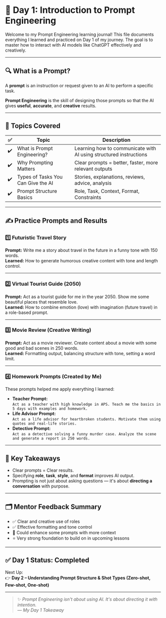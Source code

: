 # 🧠 Day 1: Introduction to Prompt Engineering

Welcome to my Prompt Engineering learning journal! This file documents everything I learned and practiced on Day 1 of my journey. The goal is to master how to interact with AI models like ChatGPT effectively and creatively.

---

## 🔍 What is a Prompt?

A **prompt** is an instruction or request given to an AI to perform a specific task.

**Prompt Engineering** is the skill of designing those prompts so that the AI gives **useful**, **accurate**, and **creative** results.

---

## 📘 Topics Covered

| ✅ | Topic                                     | Description |
|----|-------------------------------------------|-------------|
| ✔️ | What is Prompt Engineering?              | Learning how to communicate with AI using structured instructions |
| ✔️ | Why Prompting Matters                    | Clear prompts = better, faster, more relevant outputs |
| ✔️ | Types of Tasks You Can Give the AI       | Stories, explanations, reviews, advice, analysis |
| ✔️ | Prompt Structure Basics                  | Role, Task, Context, Format, Constraints |

---

## ✍️ Practice Prompts and Results

### 1️⃣ **Futuristic Travel Story**  
**Prompt:** Write me a story about travel in the future in a funny tone with 150 words.  
**Learned:** How to generate humorous creative content with tone and length control.

---

### 2️⃣ **Virtual Tourist Guide (2050)**  
**Prompt:** Act as a tourist guide for me in the year 2050. Show me some beautiful places that resemble love.  
**Learned:** How to combine emotion (love) with imagination (future travel) in a role-based prompt.

---

### 3️⃣ **Movie Review (Creative Writing)**  
**Prompt:** Act as a movie reviewer. Create content about a movie with some good and bad scenes in 250 words.  
**Learned:** Formatting output, balancing structure with tone, setting a word limit.

---

### 4️⃣ **Homework Prompts (Created by Me)**  
These prompts helped me apply everything I learned:

- **Teacher Prompt:**  
  `Act as a teacher with high knowledge in APS. Teach me the basics in 5 days with examples and homework.`  
- **Life Advisor Prompt:**  
  `Act as a life advisor for heartbroken students. Motivate them using quotes and real-life stories.`  
- **Detective Prompt:**  
  `Act as a detective solving a funny murder case. Analyze the scene and generate a report in 250 words.`

---

## 📌 Key Takeaways

- Clear prompts = Clear results.
- Specifying **role**, **task**, **style**, and **format** improves AI output.
- Prompting is not just about asking questions — it's about **directing a conversation** with purpose.

---

## 🗂️ Mentor Feedback Summary

- ✅ Clear and creative use of roles
- ✅ Effective formatting and tone control
- 🔧 Could enhance some prompts with more context
- ⭐ Very strong foundation to build on in upcoming lessons

---

## ✅ Day 1 Status: Completed

Next Up:  
👉 **Day 2 – Understanding Prompt Structure & Shot Types (Zero-shot, Few-shot, One-shot)**

---

> ✨ *Prompt Engineering isn't about using AI. It's about directing it with intention.*  
> — *My Day 1 Takeaway*

